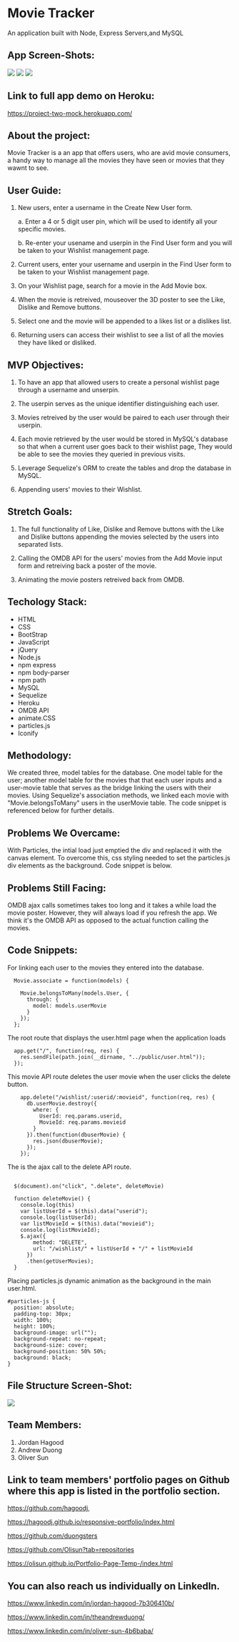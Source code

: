 # Movie Tracker
An application built with Node, Express Servers,and MySQL

## App Screen-Shots:
![](public/images/screen-shot-1.png)
![](public/images/screen-shot-2.png)
![](public/images/screen-shot-3.png)


## Link to full app demo on Heroku:
https://project-two-mock.herokuapp.com/

## About the project:

Movie Tracker is a an app that offers users, who are avid movie consumers, a handy way to manage all the movies they have seen or movies that they wawnt to see.


## User Guide:

1. New users, enter a username in the Create New User form.
   
   a. Enter a 4 or 5 digit user pin, which will be used to identify all your specific movies.

   b. Re-enter your usename and userpin in the Find User form and you will be taken to your Wishlist management page.

2. Current users, enter your username and userpin in the Find User form to be taken to your Wishlist management page.
   
3. On your Wishlist page, search for a movie in the Add Movie box.
   
4. When the movie is retreived, mouseover the 3D poster to see the Like, Dislike and Remove buttons.
   
5. Select one and the movie will be appended to a likes list or a dislikes list.
   
6. Returning users can access their wishlist to see a list of all the movies they have liked or disliked.


## MVP Objectives:

1. To have an app that allowed users to create a personal wishlist page through a username and unserpin. 
   
2. The userpin serves as the unique identifier distinguishing each user. 
   
3. Movies retreived by the user would be paired to each user through their userpin.

4. Each movie retrieved by the user would be stored in MySQL's database so that when a current user goes back to their wishlist page, They would be able to see the movies they queried in previous visits.

5. Leverage Sequelize's ORM to create the tables and drop the database in MySQL.

6. Appending users' movies to their Wishlist.

## Stretch Goals:

1. The full functionality of Like, Dislike and Remove buttons with the Like and Dislike buttons appending the movies selected by the users into separated lists.

2. Calling the OMDB API for the users' movies from the Add Movie input form and retreiving back a poster of the movie.

3. Animating the movie posters retreived back from OMDB.

  
## Techology Stack:
  * HTML
  * CSS
  * BootStrap
  * JavaScript
  * jQuery
  * Node.js
  * npm express
  * npm body-parser
  * npm path
  * MySQL
  * Sequelize
  * Heroku
  * OMDB API
  * animate.CSS
  * particles.js 
  * Iconify

## Methodology:

We created three, model tables for the database. One model table for the user; another model table for the movies that that each user inputs and a user-movie table that serves as the bridge linking the users with their movies. Using Sequelize's association methods, we linked each movie with "Movie.belongsToMany" users in the userMovie table. The code snippet is referenced below for further details.


## Problems We Overcame:

With Particles, the intial load just emptied the div and replaced it with the canvas element. To overcome this, css styling needed to set the particles.js div elements as the background. Code snippet is below.


## Problems Still Facing:

OMDB ajax calls sometimes takes too long and it takes a while load the movie poster. However, they will always load if you refresh the app. We think it's the OMDB API as opposed to the actual function calling the movies.


## Code Snippets:

For linking each user to the movies they entered into the database.
```
  Movie.associate = function(models) {

    Movie.belongsToMany(models.User, {
      through: {
        model: models.userMovie
      }
    });
  };
```
The root route that displays the user.html page when the application loads
```
  app.get("/", function(req, res) {
    res.sendFile(path.join(__dirname, "../public/user.html"));
  });

```
This movie API route deletes the user movie when the user clicks the delete button.
```
    app.delete("/wishlist/:userid/:movieid", function(req, res) {
      db.userMovie.destroy({
        where: {
          UserId: req.params.userid,
          MovieId: req.params.movieid
        }
      }).then(function(dbuserMovie) {
        res.json(dbuserMovie);
      });
    });
```
The is the ajax call to the delete API route.
```

  $(document).on("click", ".delete", deleteMovie)

  function deleteMovie() {
    console.log(this)
    var listUserId = $(this).data("userid");
    console.log(listUserId);
    var listMovieId = $(this).data("movieid");
    console.log(listMovieId);
    $.ajax({
        method: "DELETE",
        url: "/wishlist/" + listUserId + "/" + listMovieId
      })
      .then(getUserMovies);
  }
```
Placing particles.js dynamic animation as the background in the main user.html.
```
#particles-js {
  position: absolute;
  padding-top: 30px;
  width: 100%;
  height: 100%;
  background-image: url("");
  background-repeat: no-repeat;
  background-size: cover;
  background-position: 50% 50%;
  background: black;
}
```

## File Structure Screen-Shot:
![](public/images/file-structure.png)


## Team Members:
  1. Jordan Hagood
  2. Andrew Duong
  3. Oliver Sun

## Link to team members' portfolio pages on Github where this app is listed in the portfolio section.

https://github.com/hagoodj,  

https://hagoodj.github.io/responsive-portfolio/index.html

https://github.com/duongsters

https://github.com/Olisun?tab=repositories

https://olisun.github.io/Portfolio-Page-Temp-/index.html

## You can also reach us individually on LinkedIn.

https://www.linkedin.com/in/jordan-hagood-7b306410b/

https://www.linkedin.com/in/theandrewduong/

https://www.linkedin.com/in/oliver-sun-4b6baba/

